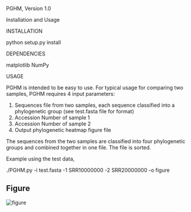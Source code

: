 PGHM, Version 1.0

Installation and Usage


INSTALLATION

python setup.py install


DEPENDENCIES

matplotlib
NumPy




USAGE

PGHM is intended to be easy to use. For typical usage for comparing two samples, PGHM requires 4 input parameters:

1) Sequences file from two samples, each sequence classified into a phylogenetic group (see test.fasta file for format)
2) Accession Number of sample 1
3) Accession Number of sample 2
3) Output phylogenetic heatmap figure file 

The sequences from the two samples are classified into four phylogenetic groups and combined together in one file.
The file is sorted.

Example using the test data,

./PGHM.py -i test.fasta -1 SRR10000000 -2 SRR20000000 -o figure

## Figure
![figure](https://user-images.githubusercontent.com/44556007/51094474-553d2e80-177b-11e9-94a6-2db57f0cc72b.png)

